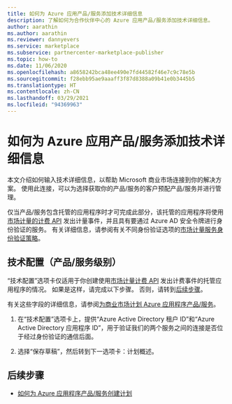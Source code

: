 ```yaml
---
title: 如何为 Azure 应用产品/服务添加技术详细信息
description: 了解如何为合作伙伴中心的 Azure 应用产品/服务添加技术详细信息。
author: aarathin
ms.author: aarathin
ms.reviewer: dannyevers
ms.service: marketplace
ms.subservice: partnercenter-marketplace-publisher
ms.topic: how-to
ms.date: 11/06/2020
ms.openlocfilehash: a8658242bca48ee490e7fd44582f46e7c9c78e5b
ms.sourcegitcommit: f28ebb95ae9aaaff3f87d8388a09b41e0b3445b5
ms.translationtype: HT
ms.contentlocale: zh-CN
ms.lasthandoff: 03/29/2021
ms.locfileid: "94369963"
---
```

# <a name="how-to-add-technical-details-for-your-azure-application-offer"></a>如何为 Azure 应用产品/服务添加技术详细信息

本文介绍如何输入技术详细信息，以帮助 Microsoft 商业市场连接到你的解决方案。 使用此连接，可以为选择获取你的产品/服务的客户预配产品/服务并进行管理。

仅当产品/服务包含托管的应用程序时才可完成此部分，该托管的应用程序将使用[市场计量的计费 API](partner-center-portal/marketplace-metering-service-apis.md) 发出计量事件，并且具有要通过 Azure AD 安全令牌进行身份验证的服务。 有关详细信息，请参阅有关不同身份验证选项的[市场计量服务身份验证策略](partner-center-portal/marketplace-metering-service-authentication.md)。

## <a name="technical-configuration-offer-level"></a>技术配置（产品/服务级别）

“技术配置”选项卡仅适用于你创建使用[市场计量计费 API](partner-center-portal/marketplace-metering-service-apis.md) 发出计费事件的托管应用程序的情况。 如果是这样，请完成以下步骤。 否则，请转到[后续步骤](#next-steps)。 

有关这些字段的详细信息，请参阅[为商业市场计划 Azure 应用程序产品/服务](plan-azure-application-offer.md#technical-configuration)。

1. 在“技术配置”选项卡上，提供“Azure Active Directory 租户 ID”和“Azure Active Directory 应用程序 ID”，用于验证我们的两个服务之间的连接是否位于经过身份验证的通信后面。

1. 选择“保存草稿”，然后转到下一选项卡：计划概述。

## <a name="next-steps"></a>后续步骤

- [如何为 Azure 应用程序产品/服务创建计划](create-new-azure-apps-offer-plans.md)
